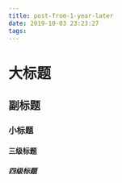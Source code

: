 ```yaml
---
title: post-from-1-year-later
date: 2019-10-03 23:23:27
tags:
---
```

# 大标题
## 副标题
### 小标题
#### 三级标题
##### 四级标题